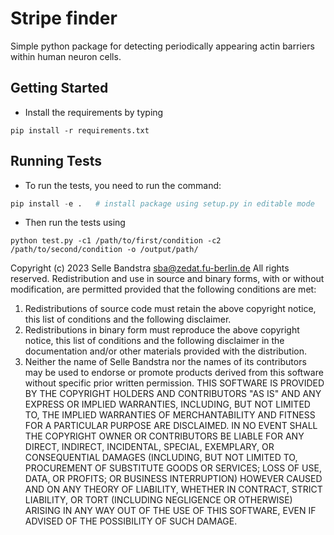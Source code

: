 
Stripe finder
=====================

Simple python package for detecting periodically appearing actin barriers within human neuron cells.

Getting Started
---------------

* Install the requirements by typing
```
pip install -r requirements.txt
```

Running Tests
-------------

* To run the tests, you need to run the command:
```python
pip install -e .   # install package using setup.py in editable mode
```
* Then run the tests using 
```
python test.py -c1 /path/to/first/condition -c2 /path/to/second/condition -o /output/path/
```

Copyright (c) 2023 Selle Bandstra <sba@zedat.fu-berlin.de>
All rights reserved.
Redistribution and use in source and binary forms, with or without
modification, are permitted provided that the following conditions are met:
1. Redistributions of source code must retain the above copyright notice,
   this list of conditions and the following disclaimer.
2. Redistributions in binary form must reproduce the above copyright
   notice, this list of conditions and the following disclaimer in the
   documentation and/or other materials provided with the distribution.
3. Neither the name of Selle Bandstra nor the names of its
   contributors may be used to endorse or promote products derived from
   this software without specific prior written permission.
THIS SOFTWARE IS PROVIDED BY THE COPYRIGHT HOLDERS AND CONTRIBUTORS "AS IS"
AND ANY EXPRESS OR IMPLIED WARRANTIES, INCLUDING, BUT NOT LIMITED TO, THE
IMPLIED WARRANTIES OF MERCHANTABILITY AND FITNESS FOR A PARTICULAR PURPOSE
ARE DISCLAIMED. IN NO EVENT SHALL THE COPYRIGHT OWNER OR CONTRIBUTORS BE
LIABLE FOR ANY DIRECT, INDIRECT, INCIDENTAL, SPECIAL, EXEMPLARY, OR
CONSEQUENTIAL DAMAGES (INCLUDING, BUT NOT LIMITED TO, PROCUREMENT OF
SUBSTITUTE GOODS OR SERVICES; LOSS OF USE, DATA, OR PROFITS; OR BUSINESS
INTERRUPTION) HOWEVER CAUSED AND ON ANY THEORY OF LIABILITY, WHETHER IN
CONTRACT, STRICT LIABILITY, OR TORT (INCLUDING NEGLIGENCE OR OTHERWISE)
ARISING IN ANY WAY OUT OF THE USE OF THIS SOFTWARE, EVEN IF ADVISED OF THE
POSSIBILITY OF SUCH DAMAGE.
